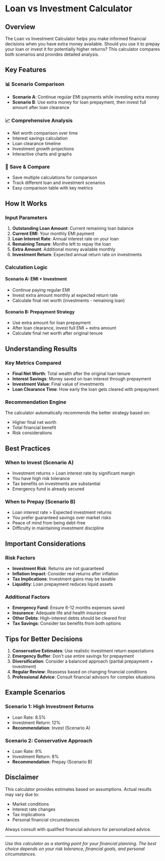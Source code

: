 # Loan vs Investment Calculator

## Overview

The Loan vs Investment Calculator helps you make informed financial decisions when you have extra money available. Should you use it to prepay your loan or invest it for potentially higher returns? This calculator compares both scenarios and provides detailed analysis.

## Key Features

### 📊 **Scenario Comparison**

- **Scenario A**: Continue regular EMI payments while investing extra money
- **Scenario B**: Use extra money for loan prepayment, then invest full amount after loan clearance

### 📈 **Comprehensive Analysis**

- Net worth comparison over time
- Interest savings calculation
- Loan clearance timeline
- Investment growth projections
- Interactive charts and graphs

### 💾 **Save & Compare**

- Save multiple calculations for comparison
- Track different loan and investment scenarios
- Easy comparison table with key metrics

## How It Works

### Input Parameters

1. **Outstanding Loan Amount**: Current remaining loan balance
2. **Current EMI**: Your monthly EMI payment
3. **Loan Interest Rate**: Annual interest rate on your loan
4. **Remaining Tenure**: Months left to repay the loan
5. **Extra Amount**: Additional money available monthly
6. **Investment Return**: Expected annual return rate on investments

### Calculation Logic

#### Scenario A: EMI + Investment

- Continue paying regular EMI
- Invest extra amount monthly at expected return rate
- Calculate final net worth (investments - remaining loan)

#### Scenario B: Prepayment Strategy

- Use extra amount for loan prepayment
- After loan clearance, invest full EMI + extra amount
- Calculate final net worth after original tenure

## Understanding Results

### Key Metrics Compared

- **Final Net Worth**: Total wealth after the original loan tenure
- **Interest Savings**: Money saved on loan interest through prepayment
- **Investment Value**: Final value of investments
- **Loan Clearance Time**: How early the loan gets cleared with prepayment

### Recommendation Engine

The calculator automatically recommends the better strategy based on:

- Higher final net worth
- Total financial benefit
- Risk considerations

## Best Practices

### When to Invest (Scenario A)

- Investment returns > Loan interest rate by significant margin
- You have high risk tolerance
- Tax benefits on investments are substantial
- Emergency fund is already secured

### When to Prepay (Scenario B)

- Loan interest rate > Expected investment returns
- You prefer guaranteed savings over market risks
- Peace of mind from being debt-free
- Difficulty in maintaining investment discipline

## Important Considerations

### Risk Factors

- **Investment Risk**: Returns are not guaranteed
- **Inflation Impact**: Consider real returns after inflation
- **Tax Implications**: Investment gains may be taxable
- **Liquidity**: Loan prepayment reduces liquid assets

### Additional Factors

- **Emergency Fund**: Ensure 6-12 months expenses saved
- **Insurance**: Adequate life and health insurance
- **Other Debts**: High-interest debts should be cleared first
- **Tax Savings**: Consider tax benefits from both options

## Tips for Better Decisions

1. **Conservative Estimates**: Use realistic investment return expectations
2. **Emergency Buffer**: Don't use entire savings for prepayment
3. **Diversification**: Consider a balanced approach (partial prepayment + investment)
4. **Regular Review**: Reassess based on changing financial conditions
5. **Professional Advice**: Consult financial advisors for complex situations

## Example Scenarios

### Scenario 1: High Investment Returns

- Loan Rate: 8.5%
- Investment Return: 12%
- **Recommendation**: Invest (Scenario A)

### Scenario 2: Conservative Approach

- Loan Rate: 9%
- Investment Return: 8%
- **Recommendation**: Prepay (Scenario B)

## Disclaimer

This calculator provides estimates based on assumptions. Actual results may vary due to:

- Market conditions
- Interest rate changes
- Tax implications
- Personal financial circumstances

Always consult with qualified financial advisors for personalized advice.

---

_Use this calculator as a starting point for your financial planning. The best choice depends on your risk tolerance, financial goals, and personal circumstances._
